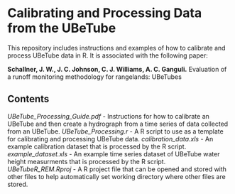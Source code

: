 # Calibrating and Processing Data from the UBeTube

This repository includes instructions and examples of how to calibrate and process UBeTube data in R. It is associated with the following paper:

**Schallner, J. W., J. C. Johnson, C. J. Williams, A. C. Ganguli.** Evaluation of a runoff monitoring methodology for rangelands: UBeTubes

## Contents

*UBeTube_Processing_Guide.pdf* - Instructions for how to calibrate an UBeTube and then create a hydrograph from a time series of data collected from an UBeTube.
*UBeTube_Processing.r*  - A R script to use as a template for calibrating and processing UBeTube data.
*calibration_data.xls* - An example calibration dataset that is processed by the R script.
*example_dataset.xls* - An example time series dataset of UBeTube water height measurments that is processed by the R script.
*UBeTubeR_REM.Rproj* - A R project file that can be opened and stored with other files to help automatically set working directory where other files are stored.
